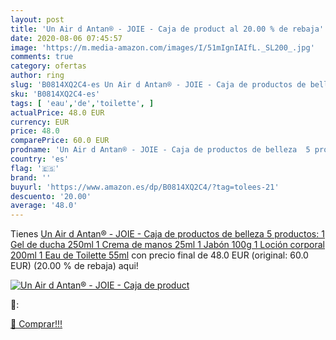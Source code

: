 ```yaml
---
layout: post
title: 'Un Air d Antan® - JOIE - Caja de product al 20.00 % de rebaja'
date: 2020-08-06 07:45:57
image: 'https://m.media-amazon.com/images/I/51mIgnIAIfL._SL200_.jpg'
comments: true
category: ofertas
author: ring
slug: 'B0814XQ2C4-es Un Air d Antan® - JOIE - Caja de productos de belleza 5...'
sku: 'B0814XQ2C4-es'
tags: [ 'eau','de','toilette', ]
actualPrice: 48.0 EUR
currency: EUR
price: 48.0
comparePrice: 60.0 EUR
prodname: 'Un Air d Antan® - JOIE - Caja de productos de belleza  5 productos: 1 Gel de ducha 250ml  1 Crema de manos 25ml  1 Jabón 100g  1 Loción corporal 200ml  1 Eau de Toilette 55ml'
country: 'es'
flag: '🇪🇸'
brand: ''
buyurl: 'https://www.amazon.es/dp/B0814XQ2C4/?tag=tolees-21'
descuento: '20.00'
average: '48.0'
---
```


Tienes [Un Air d Antan® - JOIE - Caja de productos de belleza  5 productos: 1 Gel de ducha 250ml  1 Crema de manos 25ml  1 Jabón 100g  1 Loción corporal 200ml  1 Eau de Toilette 55ml](https://www.amazon.es/dp/B0814XQ2C4/?tag=tolees-21) con precio final de  48.0 EUR (original: 60.0 EUR) (20.00 %  de rebaja) aqui!

[![Un Air d Antan® - JOIE - Caja de product](https://m.media-amazon.com/images/I/51mIgnIAIfL._SL200_.jpg)](https://www.amazon.es/dp/B0814XQ2C4/?tag=tolees-21)

🔎:


[🛒 Comprar!!!](https://www.amazon.es/dp/B0814XQ2C4/?tag=tolees-21)
